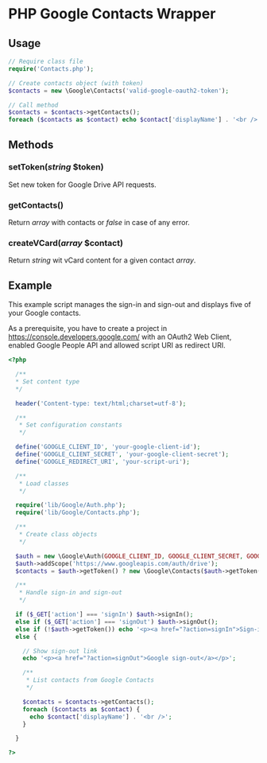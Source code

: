 # PHP Google Contacts Wrapper

## Usage

```php
// Require class file
require('Contacts.php');

// Create contacts object (with token)
$contacts = new \Google\Contacts('valid-google-oauth2-token');

// Call method
$contacts = $contacts->getContacts();
foreach ($contacts as $contact) echo $contact['displayName'] . '<br />';
```

## Methods

### setToken(*string* $token)

Set new token for Google Drive API requests.

### getContacts()

Return *array* with contacts or *false* in case of any error.

### createVCard(*array* $contact)

Return *string* wit vCard content for a given contact *array*.

## Example

This example script manages the sign-in and sign-out and displays five of your Google contacts.

As a prerequisite, you have to create a project in https://console.developers.google.com/ with an OAuth2 Web Client, enabled Google People API and allowed script URI as redirect URI.

```php
<?php

  /**
  * Set content type
  */

  header('Content-type: text/html;charset=utf-8');

  /**
   * Set configuration constants
   */

  define('GOOGLE_CLIENT_ID', 'your-google-client-id');
  define('GOOGLE_CLIENT_SECRET', 'your-google-client-secret');
  define('GOOGLE_REDIRECT_URI', 'your-script-uri');

  /**
   * Load classes
   */

  require('lib/Google/Auth.php');
  require('lib/Google/Contacts.php');

  /**
   * Create class objects
   */

  $auth = new \Google\Auth(GOOGLE_CLIENT_ID, GOOGLE_CLIENT_SECRET, GOOGLE_REDIRECT_URI);
  $auth->addScope('https://www.googleapis.com/auth/drive');
  $contacts = $auth->getToken() ? new \Google\Contacts($auth->getToken()) : null;

  /**
   * Handle sign-in and sign-out
   */

  if ($_GET['action'] === 'signIn') $auth->signIn();
  else if ($_GET['action'] === 'signOut') $auth->signOut();
  else if (!$auth->getToken()) echo '<p><a href="?action=signIn">Sign-in to Google</a></p>';
  else {

    // Show sign-out link
    echo '<p><a href="?action=signOut">Google sign-out</a></p>';

    /**
     * List contacts from Google Contacts
     */

    $contacts = $contacts->getContacts();
    foreach ($contacts as $contact) {
      echo $contact['displayName'] . '<br />';
    }

  }

?>
```

